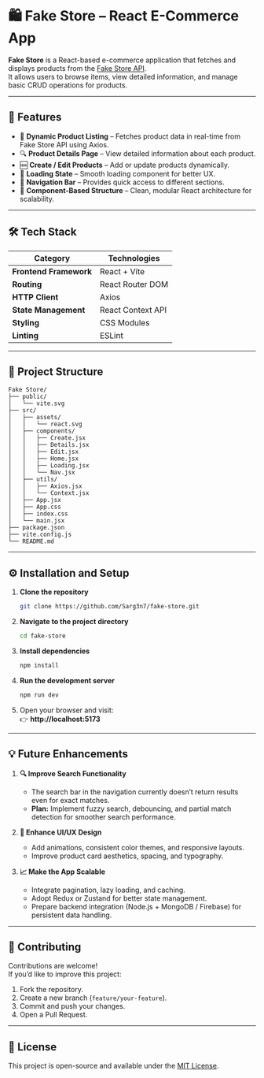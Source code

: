 # 🛍️ Fake Store – React E-Commerce App

**Fake Store** is a React-based e-commerce application that fetches and displays products from the [Fake Store API](https://fakestoreapi.com/).  
It allows users to browse items, view detailed information, and manage basic CRUD operations for products.

---

## 🚀 Features

- 🧠 **Dynamic Product Listing** – Fetches product data in real-time from Fake Store API using Axios.  
- 🔍 **Product Details Page** – View detailed information about each product.  
- 🆕 **Create / Edit Products** – Add or update products dynamically.  
- 💨 **Loading State** – Smooth loading component for better UX.  
- 🧭 **Navigation Bar** – Provides quick access to different sections.  
- 🧱 **Component-Based Structure** – Clean, modular React architecture for scalability.  

---

## 🛠️ Tech Stack

| Category | Technologies |
|-----------|--------------|
| **Frontend Framework** | React + Vite |
| **Routing** | React Router DOM |
| **HTTP Client** | Axios |
| **State Management** | React Context API |
| **Styling** | CSS Modules |
| **Linting** | ESLint |

---

## 📂 Project Structure

```
Fake Store/
├── public/
│   └── vite.svg
├── src/
│   ├── assets/
│   │   └── react.svg
│   ├── components/
│   │   ├── Create.jsx
│   │   ├── Details.jsx
│   │   ├── Edit.jsx
│   │   ├── Home.jsx
│   │   ├── Loading.jsx
│   │   └── Nav.jsx
│   ├── utils/
│   │   ├── Axios.jsx
│   │   └── Context.jsx
│   ├── App.jsx
│   ├── App.css
│   ├── index.css
│   └── main.jsx
├── package.json
├── vite.config.js
└── README.md
```

---

## ⚙️ Installation and Setup

1. **Clone the repository**
   ```bash
   git clone https://github.com/Sarg3n7/fake-store.git
   ```
2. **Navigate to the project directory**
   ```bash
   cd fake-store
   ```
3. **Install dependencies**
   ```bash
   npm install
   ```
4. **Run the development server**
   ```bash
   npm run dev
   ```
5. Open your browser and visit:  
   👉 **http://localhost:5173**

---



## 💡 Future Enhancements

1. **🔍 Improve Search Functionality**  
   - The search bar in the navigation currently doesn’t return results even for exact matches.  
   - **Plan:** Implement fuzzy search, debouncing, and partial match detection for smoother search performance.

2. **🎨 Enhance UI/UX Design**  
   - Add animations, consistent color themes, and responsive layouts.  
   - Improve product card aesthetics, spacing, and typography.

3. **📈 Make the App Scalable**  
   - Integrate pagination, lazy loading, and caching.  
   - Adopt Redux or Zustand for better state management.  
   - Prepare backend integration (Node.js + MongoDB / Firebase) for persistent data handling.

---

## 🤝 Contributing

Contributions are welcome!  
If you’d like to improve this project:
1. Fork the repository.  
2. Create a new branch (`feature/your-feature`).  
3. Commit and push your changes.  
4. Open a Pull Request.

---

## 🧾 License

This project is open-source and available under the [MIT License](LICENSE).

